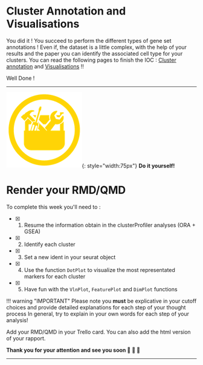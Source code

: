 # Cluster Annotation and Visualisations

You did it ! You succeed to perform the different types of gene set annotations ! Even if,
the dataset is a little complex, with the help of your results and the paper you can identify
the associated cell type for your clusters. You can read the following pages to finish the
IOC : [Cluster annotation](./clusannot.md) and [Visualisations](./visualization.md) !! 

Well Done !

---

![](../R-IOC/images/toolbox-do-it-yourself.png){: style="width:75px"} **Do it yourself!**

# Render your RMD/QMD

To complete this week you'll need to :

- [x] 1. Resume the information obtain in the clusterProfiler analyses (ORA + GSEA)
- [x] 2. Identify each cluster
- [x] 3. Set a new ident in your seurat object
- [x] 4. Use the function `DotPlot` to visualize the most representated markers for each cluster
- [x] 5. Have fun with the `VlnPlot`, `FeaturePlot` and `DimPlot` functions

!!! warning "IMPORTANT"
    Please note you **must** be explicative in your cutoff choices and
    provide detailed explanations for each step of your thought process 
    In general, try to explain in your own words for each step of your analysis!

Add your RMD/QMD in your Trello card. You can also add the html version of your rapport.


**Thank you for your attention and see you soon :clap: :clap: :clap:**

----